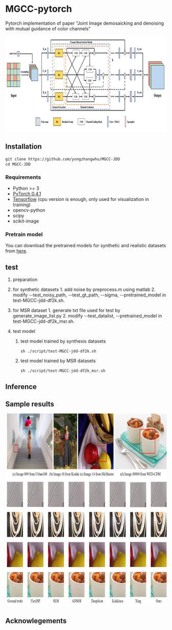 # MGCC-pytorch
Pytorch implementation of paper "Joint Image demosaicking and denoising with mutual guidance of color channels"
<p align="center">
  <img height="300" src="figs/MGCC.png">
</p> 

## Installation
```
git clone https://github.com/yongzhangwhu/MGCC-JDD
cd MGCC-JDD  
```
### Requirements
- Python >= 3
- [PyTorch 0.4.1](https://pytorch.org/)
- [Tensorflow](https://www.tensorflow.org/install)  (cpu version is enough, only used for visualization in training)
- opencv-python 
- scipy 
- scikit-image

### Pretrain model
You can download the pretrained models for synthetic and realistic datasets from [here](https://drive.google.com/drive/folders/1jetdV2tXJ8dkg1HLDylhy7e2g9iU1Ilr?usp=sharing).

## test
1. preparation
  1. for synthetic datasets
    1. add noise by preprocess.m using matlab
    2. modify --test_noisy_path, --test_gt_path, --sigma, --pretrained_model in test-MGCC-jdd-df2k.sh.
  
  2. for MSR dataset
    1. generate txt file used for test by generate_image_list.py
    2. modify --test_datalist, --pretrained_model in test-MGCC-jdd-df2k_msr.sh.
2. test model
   1. test model trained by synthesis datasets 
        ```
        sh ./script/test-MGCC-jdd-df2k.sh  
        ```  
 
   2. test model trained by MSR datasets
        ```
        sh ./script/test-MGCC-jdd-df2k_msr.sh 
        ``` 
## Inference

## Sample results
<p align="center">
  <img height="600" src="figs/JDD_comparison.jpg">
</p> 

## Acknowlegements
